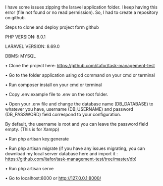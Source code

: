 I have some issues zipping the laravel application folder. I keep having this error (file not found or no read permission).
So, I had to create a repository on github.

Steps to clone and deploy project form github

PHP VERSION: 8.0.1

LARAVEL VERSION: 8.69.0

DBMS: MYSQL

• Clone the project here: https://github.com/itafor/task-management-test

• Go to the folder application using cd command on your cmd or terminal

• Run composer install on your cmd or terminal

• Copy .env.example file to .env on the root folder.

• Open your .env file and change the database name (DB_DATABASE) to whatever you have, username (DB_USERNAME) and password
(DB_PASSWORD) field correspond to your configuration.

By default, the username is root and you can leave the password field empty. (This is for Xampp)

• Run php artisan key:generate

• Run php artisan migrate (if you have any issues migrating, you can download my local server database here and import it : https://github.com/itafor/task-management-test/tree/master/db)

• Run php artisan serve

• Go to localhost:8000 or http://127.0.0.1:8000/
